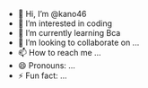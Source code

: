 - 👋 Hi, I’m @kano46
- 👀 I’m interested in coding 
- 🌱 I’m currently learning Bca
- 💞️ I’m looking to collaborate on ...
- 📫 How to reach me ...
- 😄 Pronouns: ...
- ⚡ Fun fact: ...

<!---
kano46/kano46 is a ✨ special ✨ repository because its `README.md` (this file) appears on your GitHub profile.
You can click the Preview link to take a look at your changes.
--->
